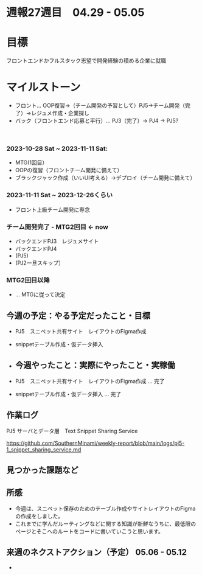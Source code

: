 # 週報27週目　04.29 - 05.05

# 目標
フロントエンドかフルスタック志望で開発経験の積める企業に就職

# マイルストーン
- フロント... OOP復習→（チーム開発の予習として）PJ5→チーム開発（完了）→レジュメ作成・企業探し
- バック（フロントエンド応募と平行）... PJ3（完了）→ PJ4 → PJ5?

<br />

### 2023-10-28 Sat ~ 2023-11-11 Sat:
- MTG(1回目）
- OOPの復習（フロントチーム開発に備えて）
- ブラックジャック作成（いいUI考える）→デプロイ（チーム開発に備えて）


### 2023-11-11 Sat ~ 2023-12-26くらい
- フロント上級チーム開発に専念

### チーム開発完了 - MTG2回目 <- now
- バックエンドPJ3　レジュメサイト
- バックエンドPJ4
- (PJ5)
- (PJ2一旦スキップ）

### MTG2回目以降 
- ... MTGに従って決定

## 今週の予定：やる予定だったこと・目標
- PJ5　スニペット共有サイト　レイアウトのFigma作成
- snippetテーブル作成・仮データ挿入
  
- ## 今週やったこと：実際にやったこと・実稼働
- PJ5　スニペット共有サイト　レイアウトのFigma作成 ... 完了
- snippetテーブル作成・仮データ挿入 ... 完了

## 作業ログ

PJ5 サーバとデータ層　Text Snippet Sharing Service
<br/>

https://github.com/SouthernMinami/weekly-report/blob/main/logs/pj5-1_snippet_sharing_service.md
<br/>


## 見つかった課題など


## 所感
- 今週は、スニペット保存のためのテーブル作成やサイトレイアウトのFigmaの作成をしました。
- これまでに学んだルーティングなどに関する知識が新鮮なうちに、最低限のページとそこへのルートをコードに書いていこうと思います。<br/>

## 来週のネクストアクション（予定） 05.06 - 05.12
- 
<br />
